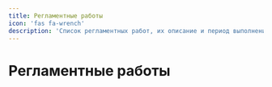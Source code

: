 ```yaml
---
title: Регламентные работы 
icon: 'fas fa-wrench'
description: 'Список регламентных работ, их описание и период выполнения'
---
```


# Регламентные работы